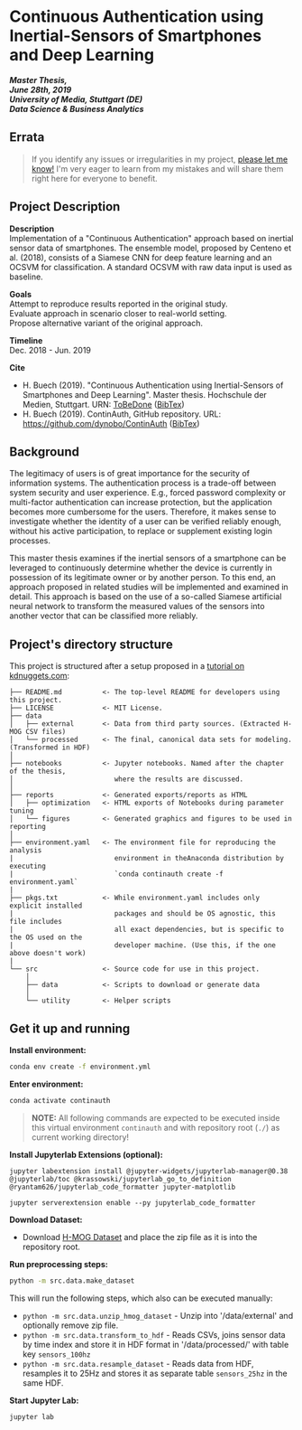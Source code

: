 # Continuous Authentication using Inertial-Sensors of Smartphones and Deep Learning

***Master Thesis,<br>
June 28th, 2019<br>
University of Media, Stuttgart (DE)<br>
Data Science & Business Analytics<br>***

## Errata
> If you identify any issues or irregularities in my project, [please let me know!](https://github.com/dynobo/ContinAuth/issues) I'm very eager to learn from my mistakes and will share them right here for everyone to benefit.

## Project Description
**Description**<br>
Implementation of a "Continuous Authentication" approach based on inertial sensor data of smartphones. The ensemble model, proposed by Centeno et al. (2018), consists of a Siamese CNN for deep feature learning and an OCSVM for classification. A standard OCSVM with raw data input is used as baseline.

**Goals**<br>
Attempt to reproduce results reported in the original study.<br>
Evaluate approach in scenario closer to real-world setting.<br>
Propose alternative variant of the original approach.<br>

**Timeline**<br>
Dec. 2018 - Jun. 2019

**Cite**<br>
- H. Buech (2019). "Continuous Authentication using Inertial-Sensors of Smartphones and Deep Learning". Master thesis. Hochschule der Medien, Stuttgart. URN: [ToBeDone](ToBeDone) ([BibTex](https://raw.githubusercontent.com/dynobo/ContinAuth/master/CITATION_THESIS.bib))
- H. Buech (2019). ContinAuth, GitHub repository. URL: https://github.com/dynobo/ContinAuth ([BibTex](https://raw.githubusercontent.com/dynobo/ContinAuth/master/CITATION_REPO.bib))

## Background

The legitimacy of users is of great importance for the security of information systems. The authentication process is a trade-off between system security and user experience. E.g., forced password complexity or multi-factor authentication can increase protection, but the application becomes more cumbersome for the users. Therefore, it makes sense to investigate whether the identity of a user can be verified reliably enough, without his active participation, to replace or supplement existing login processes.

This master thesis examines if the inertial sensors of a smartphone can be leveraged to continuously determine whether the device is currently in possession of its legitimate owner or by another person. To this end, an approach proposed in related studies will be implemented and examined in detail. This approach is based on the use of a so-called Siamese artificial neural network to transform the measured values of the sensors into another vector that can be classified more reliably.

## Project's directory structure

This project is structured after a setup proposed in a [tutorial on kdnuggets.com](https://www.kdnuggets.com/2018/07/cookiecutter-data-science-organize-data-project.html):

```
├── README.md          <- The top-level README for developers using this project.
├── LICENSE            <- MIT License.
├── data
│   ├── external       <- Data from third party sources. (Extracted H-MOG CSV files)
│   └── processed      <- The final, canonical data sets for modeling. (Transformed in HDF)
│
├── notebooks          <- Jupyter notebooks. Named after the chapter of the thesis,
│                         where the results are discussed.
│
├── reports            <- Generated exports/reports as HTML
│   ├── optimization   <- HTML exports of Notebooks during parameter tuning
│   └── figures        <- Generated graphics and figures to be used in reporting
│
├── environment.yaml   <- The environment file for reproducing the analysis
|                         environment in theAnaconda distribution by executing
|                         `conda continauth create -f environment.yaml`
|
├── pkgs.txt           <- While environment.yaml includes only explicit installed
|                         packages and should be OS agnostic, this file includes
|                         all exact dependencies, but is specific to the OS used on the
|                         developer machine. (Use this, if the one above doesn't work)
|
└── src                <- Source code for use in this project.
    │
    ├── data           <- Scripts to download or generate data
    │
    └── utility        <- Helper scripts

```

## Get it up and running
**Install environment:**
```bash
conda env create -f environment.yml
```
**Enter environment:**
```bash
conda activate continauth
```

> **NOTE:**
All following commands are expected to be executed inside this virtual environment `continauth` and with repository root (`./`) as current working directory!

**Install Jupyterlab Extensions (optional):**
```b
jupyter labextension install @jupyter-widgets/jupyterlab-manager@0.38 @jupyterlab/toc @krassowski/jupyterlab_go_to_definition @ryantam626/jupyterlab_code_formatter jupyter-matplotlib

jupyter serverextension enable --py jupyterlab_code_formatter
```

**Download Dataset:**
- Download [H-MOG Dataset](http://www.cs.wm.edu/~qyang/hmog.html) and place the zip file as it is into the repository root.

**Run preprocessing steps:**
```bash
python -m src.data.make_dataset
```

This will run the following steps, which also can be executed manually:
- `python -m src.data.unzip_hmog_dataset` - Unzip into '/data/external' and optionally remove zip file.
- `python -m src.data.transform_to_hdf` - Reads CSVs, joins sensor data by time index and store it in HDF format in '/data/processed/' with table key `sensors_100hz`
- `python -m src.data.resample_dataset` - Reads data from HDF, resamples it to 25Hz and stores it as separate table `sensors_25hz` in the same HDF.

**Start Jupyter Lab:**
```bash
jupyter lab
```

